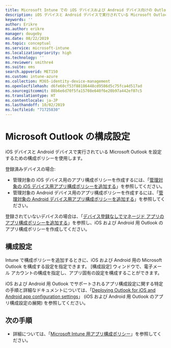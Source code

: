 ```yaml
---
title: Microsoft Intune での iOS デバイスおよび Android デバイス向けの Outlook 設定
description: iOS デバイスと Android デバイスで実行されている Microsoft Outlook を設定するための構成ポリシーを作成します。
keywords: ''
author: Erikre
ms.author: erikre
manager: dougeby
ms.date: 08/22/2019
ms.topic: conceptual
ms.service: microsoft-intune
ms.localizationpriority: high
ms.technology: ''
ms.reviewer: smithre4
ms.suite: ems
search.appverid: MET150
ms.custom: intune-azure
ms.collection: M365-identity-device-management
ms.openlocfilehash: d6fe60cf53f88186448cd9586d5c75fca4d517ad
ms.sourcegitcommit: 88b6e6d70f5fa15708e640f6e20b97a442ef07c5
ms.translationtype: HT
ms.contentlocale: ja-JP
ms.lasthandoff: 10/02/2019
ms.locfileid: "71725830"
---
```

# <a name="microsoft-outlook-configuration-settings"></a>Microsoft Outlook の構成設定 

iOS デバイスと Android デバイスで実行されている Microsoft Outlook を設定するための構成ポリシーを使用します。 

登録済みデバイスの場合:
- 管理対象の iOS デバイス用のアプリ構成ポリシーを作成するには、「[管理対象の iOS デバイス用アプリ構成ポリシーを追加する](app-configuration-policies-use-ios.md)」を参照してください。 
- 管理対象の Android デバイス用のアプリ構成ポリシーを作成するには、「[管理対象の Android デバイス用アプリ構成ポリシーを追加する](app-configuration-policies-use-android.md)」を参照してください。 

登録されていないデバイスの場合は、「[デバイス登録なしでマネージド アプリのアプリ構成ポリシーを追加する](app-configuration-policies-managed-app.md)」を参照し、iOS および Android 用 Outlook のアプリ構成ポリシーを作成してください。

## <a name="configuration-settings"></a>構成設定

Intune で構成ポリシーを追加するときに、iOS および Android 用の Microsoft Outlook を構成する設定を指定できます。 [構成設定] ウィンドウで、電子メール アカウントの構成を指定し、アプリ固有の設定を構成することができます。

iOS および Android 用 Outlook でサポートされるアプリ構成設定に関する特定の手順と詳細なドキュメントについては、「[Deploying Outlook for iOS and Android app configuration settings](https://docs.microsoft.com/exchange/clients-and-mobile-in-exchange-online/outlook-for-ios-and-android/outlook-for-ios-and-android-configuration-with-microsoft-intune)」 (iOS および Android 用 Outlook のアプリ構成設定の展開) を参照してください。

## <a name="next-steps"></a>次の手順

- 詳細については、「[Microsoft Intune 用アプリ構成ポリシー](app-configuration-policies-overview.md)」を参照してください。
